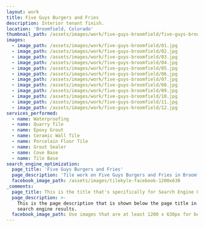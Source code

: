 ```yaml
---
layout: work
title: Five Guys Burgers and Fries
description: Interior tenant finish.
location: 'Broomfield, Colorado'
thumbnail_path: /assets/images/work/five-guys-broomfield/five-guys-broomfield_thumb.jpg
images:
  - image_path: /assets/images/work/five-guys-broomfield/01.jpg
  - image_path: /assets/images/work/five-guys-broomfield/02.jpg
  - image_path: /assets/images/work/five-guys-broomfield/03.jpg
  - image_path: /assets/images/work/five-guys-broomfield/04.jpg
  - image_path: /assets/images/work/five-guys-broomfield/05.jpg
  - image_path: /assets/images/work/five-guys-broomfield/06.jpg
  - image_path: /assets/images/work/five-guys-broomfield/07.jpg
  - image_path: /assets/images/work/five-guys-broomfield/08.jpg
  - image_path: /assets/images/work/five-guys-broomfield/09.jpg
  - image_path: /assets/images/work/five-guys-broomfield/10.jpg
  - image_path: /assets/images/work/five-guys-broomfield/11.jpg
  - image_path: /assets/images/work/five-guys-broomfield/12.jpg
services_performed:
  - name: Waterproofing
  - name: Quarry Tile
  - name: Epoxy Grout
  - name: Ceramic Wall Tile
  - name: Porcelain Floor Tile
  - name: Grout Sealer
  - name: Cove Base
  - name: Tile Base
search_engine_optimization:
  page_title: 'Five Guys Burgers and Fries'
  page_description: 'Tile work on Five Guys Burgers and Fries in Broomfield, Colorado'
  facebook_image_path: /assets/images/tilekyle-facebook-1200x630
_comments:
  page_title: This is the title that's specifically for Search Engine Optimization.
  page_description: >-
    This is the page description that is shown below the page title in the
    search engine results.
  facebook_image_path: Use images that are at least 1200 x 630px for best results or a minimum of at least 600 x 315px. 
---
```

